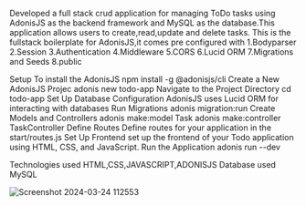 Developed a full stack crud application for managing ToDo tasks using AdonisJS as the backend framework and MySQL as the database.This application allows users to create,read,update and delete tasks.
This is the fullstack boilerplate for AdonisJS,it comes pre configured with
1.Bodyparser
2.Session
3.Authentication
4.Middleware
5.CORS
6.Lucid ORM
7.Migrations and Seeds
8.public


Setup
To install the AdonisJS
    npm install -g @adonisjs/cli
Create a New AdonisJS Projec
    adonis new todo-app
Navigate to the Project Directory
    cd todo-app
Set Up Database Configuration
    AdonisJS uses Lucid ORM for interacting with databases
Run Migrations
    adonis migration:run
Create Models and Controllers
    adonis make:model Task
    adonis make:controller TaskController
Define Routes
    Define routes for your application in the start/routes.js
Set Up Frontend
    set up the frontend of your Todo application using HTML, CSS, and JavaScript.
Run the Application
    adonis run --dev


Technologies used HTML,CSS,JAVASCRIPT,ADONISJS
Database used MySQL






![Screenshot 2024-03-24 112553](https://github.com/Vijayalakshmi246/ToDo-Application/assets/138611583/bfce7022-601f-4662-be12-ca9a6f6b9243)



